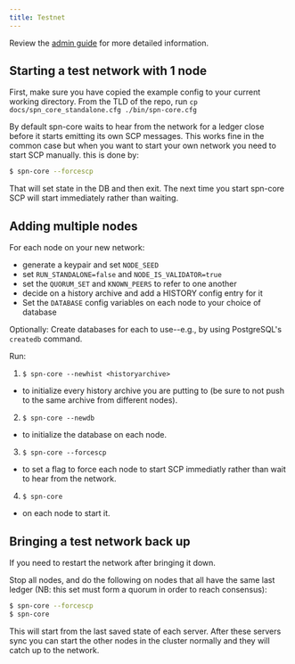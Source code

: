 ```yaml
---
title: Testnet
---
```


Review the [admin guide](./admin.md) for more detailed information.

## Starting a test network with 1 node

First, make sure you have copied the example config to your current working directory.
From the TLD of the repo, run
`cp docs/spn_core_standalone.cfg ./bin/spn-core.cfg`

By default spn-core waits to hear from the network for a ledger close before
it starts emitting its own SCP messages. This works fine in the common case but
when you want to start your own network you need to start SCP manually.
this is done by:

```sh
$ spn-core --forcescp
```

That will set state in the DB and then exit. The next time you start
spn-core SCP will start immediately rather than waiting.


## Adding multiple nodes

For each node on your new network:
* generate a keypair and set `NODE_SEED`
* set `RUN_STANDALONE=false` and `NODE_IS_VALIDATOR=true`
* set the `QUORUM_SET` and `KNOWN_PEERS` to refer to one another
* decide on a history archive and add a HISTORY config entry for it
* Set the `DATABASE` config variables on each node to your choice of database

Optionally: Create databases for each to use--e.g., by using PostgreSQL's `createdb` command.

Run:

1. `$ spn-core --newhist <historyarchive>`
  - to initialize every history archive you are putting to (be sure to not push to the same archive from different nodes).
2. `$ spn-core --newdb`
  - to initialize the database on each node. 
3. `$ spn-core --forcescp`
  - to set a flag to force each node to start SCP immediatly rather than wait to hear from the network. 
4. `$ spn-core` 
  - on each node to start it.

## Bringing a test network back up
If you need to restart the network after bringing it down.

Stop all nodes, and do the following on nodes that all have the same last ledger (NB: this set must form a quorum in order to reach consensus):

```sh
$ spn-core --forcescp
$ spn-core
```

This will start from the last saved state of each server. After these servers sync you can start the other nodes in the cluster normally and they will catch up to the network.

